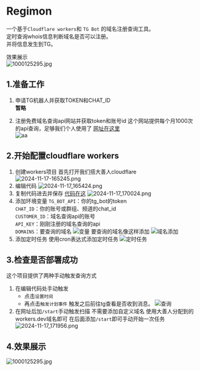 # Regimon
一个基于`Cloudflare workers`和 `TG Bot` 的域名注册查询工具。  
定时查询whois信息判断域名是否可以注册。  
并将信息发生到TG。    

效果展示  
![1000125295.jpg](https://img.yukino.top/file/1731826036649_1000125295.jpg)

## 1.准备工作  
1. 申请TG机器人并获取TOKEN和CHAT_ID  
**暂略**

2. 注册免费域名查询api网站并获取token和账号id
这个网站提供每个月1000次的api查询，足够我们个人使用了
[网址在这里](https://jsonwhoisapi.com "点击前往注册")  
![aa](https://img.yukino.top/file/1731828022705_%E5%B1%8F%E5%B9%95%E6%88%AA%E5%9B%BE%202024-11-17%20140942.png)


## 2.开始配置cloudflare workers
1. 创建workers项目
首先打开我们搭大善人cloudflare
![2024-11-17-165245.png](https://img.yukino.top/file/1731833748994_2024-11-17-165245.png)  
2. 编辑代码
![2024-11-17_165424.png](https://img.yukino.top/file/1731833748465_2024-11-17_165424.png)
3. 复制代码进去并保存
[代码在这](https://github.com/ccity3/RegiMon/blob/main/workers.js)
![2024-11-17_170024.png](https://img.yukino.top/file/1731834168506_2024-11-17_170024.png)
4. 添加环境变量
   `TG_BOT_API`：你的tg_bot的token  
   `CHAT_ID`：你的账号或群组、频道的chat_id  
   `CUSTOMER_ID`：域名查询api的账号  
   `API_KEY`：刚刚注册的域名查询的api  
   `DOMAINS`：要查询的域名
   ![变量](https://img.yukino.top/file/1731828028498_%E5%B1%8F%E5%B9%95%E6%88%AA%E5%9B%BE%202024-11-17%20142257.png)
   要查询的域名像这样添加
   ![域名添加](https://img.yukino.top/file/1731828027293_%E5%B1%8F%E5%B9%95%E6%88%AA%E5%9B%BE%202024-11-17%20143949.png)
1. 添加定时任务
   使用cron表达式添加定时任务
   ![定时任务](https://img.yukino.top/file/1731828025618_%E5%B1%8F%E5%B9%95%E6%88%AA%E5%9B%BE%202024-11-17%20142350.png)

## 3.检查是否部署成功
这个项目提供了两种手动触发查询方式
1. 在编辑代码处手动触发
   - 点击`设置时间`
   - 再点击`触发计划事件`
   触发之后前往tg查看是否收到消息。
   ![查询](https://img.yukino.top/file/1731828030871_%E5%B1%8F%E5%B9%95%E6%88%AA%E5%9B%BE%202024-11-17%20142418.png)
2. 在网址后加`/start`手动触发扫描
   不需要添加自定义域名
   使用大善人分配到的workers.dev域名即可
   在后面添加`/start`即可手动开始一次任务
   ![2024-11-17_171956.png](https://img.yukino.top/file/1731835257354_2024-11-17_171956.png)

## 4.效果展示  
![1000125295.jpg](https://img.yukino.top/file/1731826036649_1000125295.jpg)
